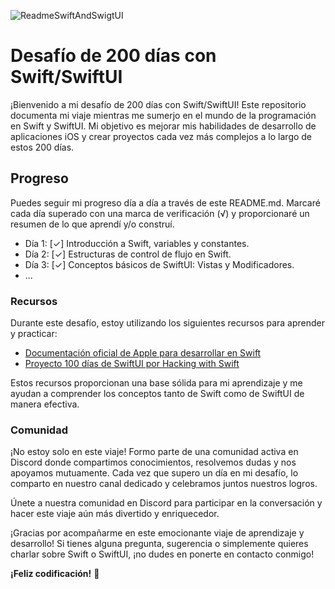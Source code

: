 ![ReadmeSwiftAndSwigtUI](https://github.com/user-attachments/assets/24718655-402e-4ec3-8431-be1e56d81ee2)

# Desafío de 200 días con Swift/SwiftUI

¡Bienvenido a mi desafío de 200 días con Swift/SwiftUI! Este repositorio documenta mi viaje mientras me sumerjo en el mundo de la programación en Swift y SwiftUI. Mi objetivo es mejorar mis habilidades de desarrollo de aplicaciones iOS y crear proyectos cada vez más complejos a lo largo de estos 200 días.

## Progreso

Puedes seguir mi progreso día a día a través de este README.md. Marcaré cada día superado con una marca de verificación (√) y proporcionaré un resumen de lo que aprendí y/o construí.

- Día 1: [✓] Introducción a Swift, variables y constantes.
- Día 2: [✓] Estructuras de control de flujo en Swift.
- Día 3: [✓] Conceptos básicos de SwiftUI: Vistas y Modificadores.
- ...

### Recursos

Durante este desafío, estoy utilizando los siguientes recursos para aprender y practicar:

- [Documentación oficial de Apple para desarrollar en Swift](https://developer.apple.com/tutorials/develop-in-swift)
- [Proyecto 100 días de SwiftUI por Hacking with Swift](https://www.hackingwithswift.com/100/swiftui)

Estos recursos proporcionan una base sólida para mi aprendizaje y me ayudan a comprender los conceptos tanto de Swift como de SwiftUI de manera efectiva.

### Comunidad

¡No estoy solo en este viaje! Formo parte de una comunidad activa en Discord donde compartimos conocimientos, resolvemos dudas y nos apoyamos mutuamente. Cada vez que supero un día en mi desafío, lo comparto en nuestro canal dedicado y celebramos juntos nuestros logros.

Únete a nuestra comunidad en Discord para participar en la conversación y hacer este viaje aún más divertido y enriquecedor.

¡Gracias por acompañarme en este emocionante viaje de aprendizaje y desarrollo! Si tienes alguna pregunta, sugerencia o simplemente quieres charlar sobre Swift o SwiftUI, ¡no dudes en ponerte en contacto conmigo!

**¡Feliz codificación!** 🚀
